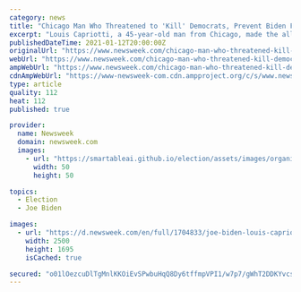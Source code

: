 ```yaml
---
category: news
title: "Chicago Man Who Threatened to 'Kill' Democrats, Prevent Biden From Entering White House Arrested"
excerpt: "Louis Capriotti, a 45-year-old man from Chicago, made the alleged threats in a voicemail to a representative from New Jersey."
publishedDateTime: 2021-01-12T20:00:00Z
originalUrl: "https://www.newsweek.com/chicago-man-who-threatened-kill-democrats-prevent-biden-entering-white-house-arrested-1560958"
webUrl: "https://www.newsweek.com/chicago-man-who-threatened-kill-democrats-prevent-biden-entering-white-house-arrested-1560958"
ampWebUrl: "https://www.newsweek.com/chicago-man-who-threatened-kill-democrats-prevent-biden-entering-white-house-arrested-1560958?amp=1"
cdnAmpWebUrl: "https://www-newsweek-com.cdn.ampproject.org/c/s/www.newsweek.com/chicago-man-who-threatened-kill-democrats-prevent-biden-entering-white-house-arrested-1560958?amp=1"
type: article
quality: 112
heat: 112
published: true

provider:
  name: Newsweek
  domain: newsweek.com
  images:
    - url: "https://smartableai.github.io/election/assets/images/organizations/newsweek.com-50x50.jpg"
      width: 50
      height: 50

topics:
  - Election
  - Joe Biden

images:
  - url: "https://d.newsweek.com/en/full/1704833/joe-biden-louis-capriotti-threat-inauguration.jpg"
    width: 2500
    height: 1695
    isCached: true

secured: "o01lOezcuDlTgMnlKKOiEvSPwbuHqQ8Dy6tffmpVPI1/w7p7/gWhT2DDKYvcsISvm1KKQy9hI7zcqVXan1E/A2s6GeSiRXCByQyhRrqF608ncKlccFbbkqZIyf4c1IxkZuhtD7exkGYBsUrkyFiFh1x4SY7GyxcxQ0dM3T1XbAD2LwHJ1OlYRF8DqQ3TH9JqAEKlJasKMkq6RwQFd8yScCu/bhTuGS/ea34fj1ZxlMJ+nPoI0OJUCc7IIUE26vqN6LvzoKDI8ztHbeAwn/rWXBDSg9PGGkdTa5qPhpKabb4tqmbPdL3r863b0rCJyAVxTUVvlO3qakQ4I/odKnPwykQJpVVXXf0MSgl1ae6OiDk=;Ms3gzzkhUG091l3tpdZXXw=="
---
```


